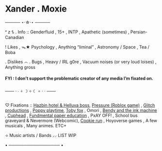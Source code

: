 # Xander . Moxie

───── ⋆⋅☆⋅⋆ ─────

ᶻ 𝗓 𐰁 . Info :: Genderfluid , 15+ , INTP ,  Apathetic (sometimes) , Persian-Canadian

! Likes ,  ᯓ★  Psychology , Anything “liminal” ,  Astronomy / Space , Tea / Boba 

.  Dislikes ෴ . Bugs , Heavy / IRL g0re , Vacuum noises (or very loud loises) , Anything gross 

#### FYI : I don’t support the problematic creator of any media I’m fixated on.
───  ⋅ ∙ ∘ ☽ ༓ ☾ ∘ ⋅ ⋅  ───

♡  Fixations ::  <ins>Hazbin hotel & Helluva boss</ins>,  <ins>Pressure (Roblox game)</ins> , <ins>Glitch productions</ins> , <ins>Poppy playtime</ins>, <ins>Toby fox</ins> , Omori , <ins>Bendy and the ink machine</ins> , <ins>Cuphead</ins> , <ins>Fundmental paper education</ins> , PxAY OFF! , School bus graveyard & Nevermore (Webcomic), <ins>Cookie run</ins> , Hoyoverse games , A few musicals , Many animes. ETC+


 ⟢ Music artists / Bands ⸝⸝ LIST WIP

• ───────────────── •
